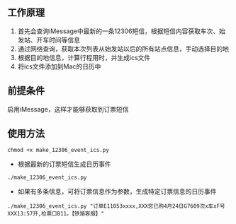 ## 工作原理
1. 首先会查询iMessage中最新的一条12306短信，根据短信内容获取车次、始发站、开车时间等信息
2. 通过网络查询，获取本次列表从始发站以后的所有站点信息，手动选择目的地
3. 根据目的地信息，计算行程用时，并生成ics文件
4. 将ics文件添加到Mac的日历中

## 前提条件
启用iMessage，这样才能够获取到订票短信

## 使用方法

```
chmod +x make_12306_event_ics.py
```

* 根据最新的订票短信生成日历事件

```
./make_12306_event_ics.py
```

* 如果有多条信息，可将订票信息作为参数，生成特定订票信息的日历事件
```
./make_12306_event_ics.py "订单E11053xxxx,XXX您已购4月24日G7609次x车xF号XXX13:57开,检票口B11。【铁路客服】"
```